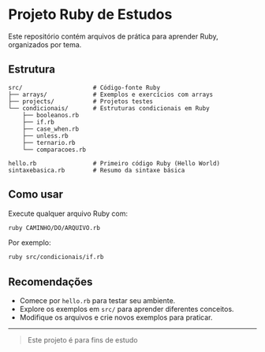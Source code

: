 # Projeto Ruby de Estudos

Este repositório contém arquivos de prática para aprender Ruby, organizados por tema.

## Estrutura

```
src/                    # Código-fonte Ruby
├── arrays/             # Exemplos e exercícios com arrays
├── projects/           # Projetos testes
└── condicionais/       # Estruturas condicionais em Ruby
    ├── booleanos.rb
    ├── if.rb
    ├── case_when.rb
    ├── unless.rb
    ├── ternario.rb
    └── comparacoes.rb

hello.rb                # Primeiro código Ruby (Hello World)
sintaxebasica.rb        # Resumo da sintaxe básica
```

## Como usar

Execute qualquer arquivo Ruby com:

```bash
ruby CAMINHO/DO/ARQUIVO.rb
```

Por exemplo:

```bash
ruby src/condicionais/if.rb
```

## Recomendações

- Comece por `hello.rb` para testar seu ambiente.
- Explore os exemplos em `src/` para aprender diferentes conceitos.
- Modifique os arquivos e crie novos exemplos para praticar.

---
> Este projeto é para fins de estudo